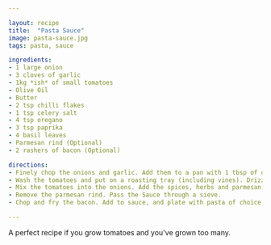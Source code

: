 ```yaml
---

layout: recipe
title:  "Pasta Sauce"
image: pasta-sauce.jpg
tags: pasta, sauce

ingredients:
- 1 large onion
- 3 cloves of garlic
- 1kg *ish* of small tomatoes
- Olive Oil
- Butter
- 2 tsp chilli flakes
- 1 tsp celery salt
- 4 tsp oregano
- 3 tsp paprika
- 4 basil leaves
- Parmesan rind (Optional)
- 2 rashers of bacon (Optional) 

directions:
- Finely chop the onions and garlic. Add them to a pan with 1 tbsp of olive oil and a knob of butter. Fry of a low heat until translucent.
- Wash the tomatoes and put on a roasting tray (including vines). Drizzle with olive oil and roast at 150C for 30 mins.
- Mix the tomatoes into the onions. Add the spices, herbs and parmesan, cover, and simmer on a low heat for 1 - 2 hours.
- Remove the parmesan rind. Pass the Sauce through a sieve.
- Chop and fry the bacon. Add to sauce, and plate with pasta of choice.

---
```


A perfect recipe if you grow tomatoes and you've grown too many.